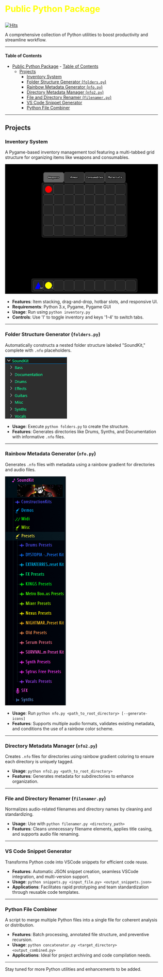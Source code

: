 # <p style="color:yellow">Public Python Package</p>

[![Hits](https://hits.seeyoufarm.com/api/count/incr/badge.svg?url=https%3A%2F%2Fgithub.com%2FTheCascadian%2FPublic-Python-Package&count_bg=%23FF0000&title_bg=%23000000&icon=&icon_color=%23FFFFFF&title=Page+Views&edge_flat=false)](https://hits.seeyoufarm.com)

A comprehensive collection of Python utilities to boost productivity and streamline workflow.

---

#### Table of Contents

- [Public Python Package](#public-python-package)
      - [Table of Contents](#table-of-contents)
  - [Projects](#projects)
    - [Inventory System](#inventory-system)
    - [Folder Structure Generator (`folders.py`)](#folder-structure-generator-folderspy)
    - [Rainbow Metadata Generator (`nfo.py`)](#rainbow-metadata-generator-nfopy)
    - [Directory Metadata Manager (`nfo2.py`)](#directory-metadata-manager-nfo2py)
    - [File and Directory Renamer (`filenamer.py`)](#file-and-directory-renamer-filenamerpy)
    - [VS Code Snippet Generator](#vs-code-snippet-generator)
    - [Python File Combiner](#python-file-combiner)

---

## Projects

### Inventory System

A Pygame-based inventory management tool featuring a multi-tabbed grid structure for organizing items like weapons and consumables.

![Inventory System](<inv.PNG>)

- **Features**: Item stacking, drag-and-drop, hotbar slots, and responsive UI.
- **Requirements**: Python 3.x, Pygame, Pygame GUI
- **Usage**: Run using `python inventory.py`
- **Controls**: Use 'I' to toggle inventory and keys '1-4' to switch tabs.

---

### Folder Structure Generator (`folders.py`)

Automatically constructs a nested folder structure labeled "SoundKit," complete with `.nfo` placeholders.

![SoundKit Structure](<soundkit.PNG>)

- **Usage**: Execute `python folders.py` to create the structure.
- **Features**: Generates directories like Drums, Synths, and Documentation with informative `.nfo` files.

---

### Rainbow Metadata Generator (`nfo.py`)

Generates `.nfo` files with metadata using a rainbow gradient for directories and audio files.

![Rainbow Metadata](<nfo.PNG>)

- **Usage**: Run `python nfo.py <path_to_root_directory> [--generate-icons]`
- **Features**: Supports multiple audio formats, validates existing metadata, and conditions the use of a rainbow color scheme.

---

### Directory Metadata Manager (`nfo2.py`)

Creates `.nfo` files for directories using rainbow gradient coloring to ensure each directory is uniquely tagged.

- **Usage**: `python nfo2.py <path_to_root_directory>`
- **Features**: Generates metadata for subdirectories to enhance organization.

---

### File and Directory Renamer (`filenamer.py`)

Normalizes audio-related filenames and directory names by cleaning and standardizing.

- **Usage**: Use with `python filenamer.py <directory_path>`
- **Features**: Cleans unnecessary filename elements, applies title casing, and supports audio file renaming.

---

### VS Code Snippet Generator

Transforms Python code into VSCode snippets for efficient code reuse.

- **Features**: Automatic JSON snippet creation, seamless VSCode integration, and multi-version support.
- **Usage**: `python snippets.py <input_file.py> <output_snippets.json>`
- **Applications**: Facilitates rapid prototyping and team standardization through reusable code templates.

---

### Python File Combiner

A script to merge multiple Python files into a single file for coherent analysis or distribution.

- **Features**: Batch processing, annotated file structure, and preventive recursion.
- **Usage**: `python concatenator.py <target_directory> <output_combined.py>`
- **Applications**: Ideal for project archiving and code compilation needs.

---

Stay tuned for more Python utilities and enhancements to be added.
